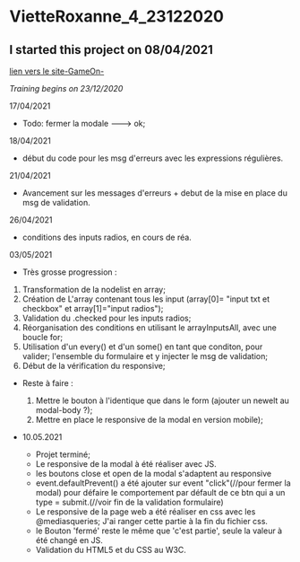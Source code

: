 # VietteRoxanne_4_23122020

## I started this project on 08/04/2021

[lien vers le site-GameOn-](https://roxanne2904.github.io/VietteRoxanne_4_23122020/)

_Training begins on 23/12/2020_

17/04/2021

- Todo: fermer la modale ---> ok;

18/04/2021

- début du code pour les msg d'erreurs avec les expressions régulières.

21/04/2021

- Avancement sur les messages d'erreurs + debut de la mise en place du msg de validation.

26/04/2021

- conditions des inputs radios, en cours de réa.

03/05/2021

- Très grosse progression :

1. Transformation de la nodelist en array;
2. Création de L'array contenant tous les input (array[0]= "input txt et checkbox" et array[1]="input radios");
3. Validation du .checked pour les inputs radios;
4. Réorganisation des conditions en utilisant le arrayInputsAll, avec une boucle for;
5. Utilisation d'un every() et d'un some() en tant que conditon, pour valider;
   l'ensemble du formulaire et y injecter le msg de validation;
6. Début de la vérification du responsive;

- Reste à faire :

  1.  Mettre le bouton à l'identique que dans le form (ajouter un newelt au modal-body ?);
  2.  Mettre en place le responsive de la modal en version mobile);

- 10.05.2021

  - Projet terminé;
  - Le responsive de la modal à été réaliser avec JS.
  - les boutons close et open de la modal s'adaptent au responsive
  - event.defaultPrevent() a été ajouter sur event "click"(//pour fermer la modal) pour défaire
    le comportement par défault de ce btn qui a un type = submit.(//voir fin de la validation formulaire)
  - Le responsive de la page web a été réaliser en css avec les @mediasqueries;
    J'ai ranger cette partie à la fin du fichier css.
  - le Bouton 'fermé' reste le même que 'c'est partie', seule la valeur à été changé en JS.
  - Validation du HTML5 et du CSS au W3C.
